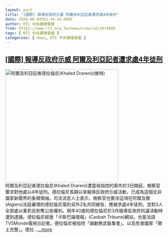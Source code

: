 ```yaml
---
layout: post
title: "[國際] 報導反政府示威 阿爾及利亞記者遭求處4年徒刑"
date: 2020-08-04T03:44:43.000Z
author: RTI 中央廣播電臺
from: https://www.rti.org.tw/news/view/id/2074686
tags: [ RTI 中央廣播電臺 ]
categories: [ news, RTI 中央廣播電臺 ]
---
```

<!--1596512683000-->
[[國際] 報導反政府示威 阿爾及利亞記者遭求處4年徒刑](https://www.rti.org.tw/news/view/id/2074686)
------

<div>
<img src="https://static.rti.org.tw/assets/thumbnails/2020/08/04/3b6314afc17fb7b42de4c8cf17e3835f.jpg" width="360" alt="阿爾及利亞記者德拉倫尼(Khaled Drareni)(推特)" title="阿爾及利亞記者德拉倫尼(Khaled Drareni)(推特)"><br>阿爾及利亞記者德拉倫尼(Khaled Drareni)遭當局指控的案件於3日開庭，檢察官要求對他處以4年徒刑。德拉倫尼長期以來報導反政府示威活動，已成為這個北非國家新聞界的象徵領袖。司法消息人士表示，檢察官也要求這項在阿爾及爾(Algiers)法庭審理的德拉倫尼案的另外2名共同被告，應被求處4年徒刑，並對3人全部處以重罰且剝奪公民權利。現年40歲的德拉倫尼於3月報導反政府抗議活動時遭到逮捕。德拉倫尼經營「卡斯巴論壇報」(Casbah Tribune)網站，也是法語TV5Monde電視台記者。德拉倫尼被指控「煽動無武裝集會」、以及危害國家「領土完整」。德拉...<a target="_blank" href="https://www.rti.org.tw/news/view/id/2074686">...more</a>
</div>
